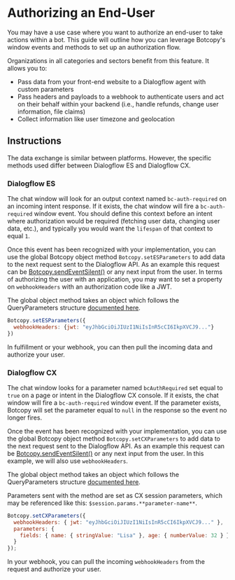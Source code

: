 # Authorizing an End-User
You may have a use case where you want to authorize an end-user to take actions within a bot. This guide will outline how you can leverage Botcopy's window events and methods to set up an authorization flow.

Organizations in all categories and sectors benefit from this feature. It allows you to:
- Pass data from your front-end website to a Dialogflow agent with custom parameters
- Pass headers and payloads to a webhook to authenticate users and act on their behalf within your backend (i.e., handle refunds, change user information, file claims)
- Collect information like user timezone and geolocation

## Instructions
The data exchange is similar between platforms. However, the specific methods used differ between Dialogflow ES and Dialogflow CX.

### Dialogflow ES
The chat window will look for an output context named `bc-auth-required` on an incoming intent response. If it exists, the chat window will fire a `bc-auth-required` window event. You should define this context before an intent where authorization would be required (fetching user data, changing user data, etc.), and typically you would want the `lifespan` of that context to equal `1`.

Once this event has been recognized with your implementation, you can use the global Botcopy object method `Botcopy.setESParameters` to add data to the next request sent to the Dialogflow API. As an example this request can be [Botcopy.sendEventSilent()](window/methods?id=send-silent-event) or any next input from the user. In terms of authorizing the user with an application, you may want to set a property on `webhookHeaders` with an authorization code like a JWT.

The global object method takes an object which follows the QueryParameters structure [documented here](https://cloud.google.com/dialogflow/es/docs/reference/rest/v2/QueryParameters).

```js
Botcopy.setESParameters({
  webhookHeaders: {jwt: "eyJhbGciOiJIUzI1NiIsInR5cCI6IkpXVCJ9..."}
})
```

In fulfillment or your webhook, you can then pull the incoming data and authorize your user.

### Dialogflow CX
The chat window looks for a parameter named `bcAuthRequired` set equal to `true` on a page or intent in the Dialogflow CX console. If it exists, the chat window will fire a `bc-auth-required` window event. If the parameter exists, Botcopy will set the parameter equal to `null` in the response so the event no longer fires.

Once the event has been recognized with your implementation, you can use the global Botcopy object method `Botcopy.setCXParameters` to add data to the next request sent to the Dialogflow API. As an example this request can be [Botcopy.sendEventSilent()](window/methods?id=send-silent-event) or any next input from the user. In this example, we will also use `webhookHeaders`.

The global object method takes an object which follows the QueryParameters structure [documented here](https://googleapis.dev/nodejs/dialogflow-cx/latest/google.cloud.dialogflow.cx.v3beta1.IQueryParameters.html).

Parameters sent with the method are set as CX session parameters, which may be referenced like this: `$session.params.**parameter-name**`. 

```js
Botcopy.setCXParameters({
  webhookHeaders: { jwt: "eyJhbGciOiJIUzI1NiIsInR5cCI6IkpXVCJ9..." },
  parameters: {
    fields: { name: { stringValue: "Lisa" }, age: { numberValue: 32 } }
  }
});
```

In your webhook, you can pull the incoming `webhookHeaders` from the request and authorize your user.
